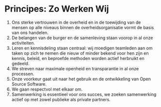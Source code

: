 # Principes: Zo Werken Wij

1. Ons sterke vertrouwen in de overheid en in de toewijding van de mensen op alle niveaus binnen de overheidsorganisatie vormt de basis van ons handelen.
1. De belangen van de burger en de samenleving staan voorop in al onze activiteiten.
1. Leren en kennisdeling staan centraal: wij moedigen teamleden aan om taken op zich te nemen die nieuw of minder bekend voor hen zijn en kennis, beleid, en beproefde methoden worden actief herbruikt en gedeeld.
1. We streven naar maximale openheid en transparantie in al onze processen.
1. Onze voorkeur gaat uit naar het gebruik en de ontwikkeling van Open Source Software.
1. We gaan respectvol met elkaar om.
1. Samenwerking is essentieel voor ons succes, we zoeken samenwerking actief op met zowel publieke als private partners.